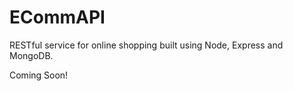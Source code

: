 # ECommAPI
RESTful service for online shopping built using Node, Express and MongoDB.

Coming Soon!
